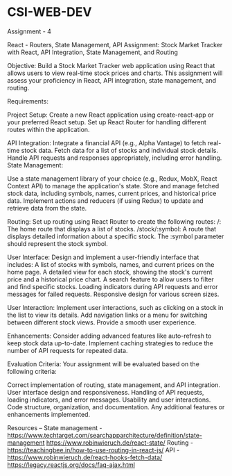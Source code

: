 # CSI-WEB-DEV
Assignment - 4

React - Routers, State Management, API 
Assignment: Stock Market Tracker with React, API Integration, State Management, and Routing

Objective:
Build a Stock Market Tracker web application using React that allows users to view real-time stock prices and charts. This assignment will assess your proficiency in React, API integration, state management, and routing.

Requirements:

Project Setup:
Create a new React application using create-react-app or your preferred React setup.
Set up React Router for handling different routes within the application.

API Integration:
Integrate a financial API (e.g., Alpha Vantage) to fetch real-time stock data.
Fetch data for a list of stocks and individual stock details.
Handle API requests and responses appropriately, including error handling.
State Management:

Use a state management library of your choice (e.g., Redux, MobX, React Context API) to manage the application's state.
Store and manage fetched stock data, including symbols, names, current prices, and historical price data.
Implement actions and reducers (if using Redux) to update and retrieve data from the state.

Routing:
Set up routing using React Router to create the following routes:
/: The home route that displays a list of stocks.
/stock/:symbol: A route that displays detailed information about a specific stock. The :symbol parameter should represent the stock symbol.

User Interface:
Design and implement a user-friendly interface that includes:
A list of stocks with symbols, names, and current prices on the home page.
A detailed view for each stock, showing the stock's current price and a historical price chart.
A search feature to allow users to filter and find specific stocks.
Loading indicators during API requests and error messages for failed requests.
Responsive design for various screen sizes.

User Interaction:
Implement user interactions, such as clicking on a stock in the list to view its details.
Add navigation links or a menu for switching between different stock views.
Provide a smooth user experience.

Enhancements:
Consider adding advanced features like auto-refresh to keep stock data up-to-date.
Implement caching strategies to reduce the number of API requests for repeated data.

Evaluation Criteria:
Your assignment will be evaluated based on the following criteria:

Correct implementation of routing, state management, and API integration.
User interface design and responsiveness.
Handling of API requests, loading indicators, and error messages.
Usability and user interactions.
Code structure, organization, and documentation.
Any additional features or enhancements implemented.


Resources – 
State management - https://www.techtarget.com/searchapparchitecture/definition/state-management
https://www.robinwieruch.de/react-state/
Routing - https://teachingbee.in/how-to-use-routing-in-react-js/
API - https://www.robinwieruch.de/react-hooks-fetch-data/
https://legacy.reactjs.org/docs/faq-ajax.html









